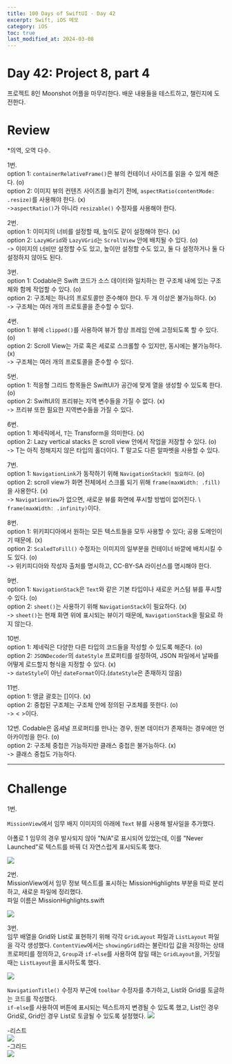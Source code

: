 ```yaml
---
title: 100 Days of SwiftUI - Day 42
excerpt: Swift, iOS 메모
category: iOS
toc: true
last_modified_at: 2024-03-08
---
```


# Day 42: Project 8, part 4

프로젝트 8인 Moonshot 어플을 마무리한다. 배운 내용들을 테스트하고, 챌린지에 도전한다.

# Review

*의역, 오역 다수.

1번.  
option 1: `containerRelativeFrame()`은 뷰의 컨테이너 사이즈를 읽을 수 있게 해준다. (o)  
option 2: 이미지 뷰의 컨텐츠 사이즈를 늘리기 전에, `aspectRatio(contentMode: .resize)`를 사용해야 한다. (x)  
->`aspectRatio()`가 아니라 `resizable()` 수정자를 사용해야 한다.  

2번.  
option 1: 이미지의 너비를 설정할 때, 높이도 같이 설정해야 한다. (x)  
option 2: `LazyHGrid`와 `LazyVGrid`는 `ScrollView` 안에 배치될 수 있다. (o)  
-> 이미지의 너비만 설정할 수도 있고, 높이만 설정할 수도 있고, 둘 다 설정하거나 둘 다 설정하지 않아도 된다.  

3번.  
option 1: Codable은 Swift 코드가 소스 데이터와 일치하는 한 구조체 내에 있는 구조체와 함께 작업할 수 있다. (o)  
option 2: 구조체는 하나의 프로토콜만 준수해야 한다. 두 개 이상은 불가능하다. (x)  
-> 구조체는 여러 개의 프로토콜을 준수할 수 있다.  

4번.  
option 1: 뷰에 `clipped()`를 사용하여 뷰가 항상 프레임 안에 고정되도록 할 수 있다. (o)  
option 2: Scroll View는 가로 혹은 세로로 스크롤할 수 있지만, 동시에는 불가능하다. (x)  
-> 구조체는 여러 개의 프로토콜을 준수할 수 있다.  

5번.  
option 1: 적응형 그리드 항목들은 SwiftUI가 공간에 맞게 열을 생성할 수 있도록 한다. (o)  
option 2: SwiftUI의 프리뷰는 지역 변수들을 가질 수 없다. (x)  
-> 프리뷰 또한 필요한 지역변수들을 가질 수 있다.

6번.  
option 1: 제네릭에서, `T`는 Transform을 의미한다. (x)  
option 2: Lazy vertical stacks 은 scroll view 안에서 작업을 저장할 수 있다. (o)  
-> T는 아직 정해지지 않은 타입의 홀더이다. T 말고도 다른 알파벳을 사용할 수 있다.  

7번.  
option 1: `NavigationLink`가 동작하기 위해 `NavigationStack이 필요하다`. (o)  
option 2: scroll view가 화면 전체에서 스크롤 되기 위해 `frame(maxWidth: .fill)`을 사용한다. (x)  
-> `NavigationView`가 없으면, 새로운 뷰를 화면에 푸시할 방법이 없어진다. \ `frame(maxWidth: .infinity)`이다.  

8번.  
option 1: 위키피디아에서 원하는 모든 텍스트들을 모두 사용할 수 있다; 공용 도메인이기 때문에. (x)  
option 2: `ScaledToFill()` 수정자는 이미지의 일부분을 컨테이너 바깥에 배치시킬 수도 있다. (o)  
-> 위키피디아와 작성자 출처를 명시하고, CC-BY-SA 라이선스를 명시해야 한다.  

9번.  
option 1: `NavigationStack`은 `Text`와 같은 기본 타입이나 새로운 커스텀 뷰를 푸시할 수 있다. (o)  
option 2: `sheet()`는 사용하기 위해 `NavigationStack`이 필요하다. (x)  
-> `sheet()`는 현재 화면 위에 표시되는 뷰이기 때문에, `NavigationStack`을 필요로 하지 않는다.  

10번.  
option 1: 제네릭은 다양한 다른 타입의 코드들을 작성할 수 있도록 해준다. (o)  
option 2: `JSONDecoder`의 `dateStyle` 프로퍼티를 설정하여, JSON 파일에서 날짜를 어떻게 로드할지 형식을 지정할 수 있다. (x)  
-> `dateStyle`이 아닌 `dateFormat`이다.(`dateStyle`은 존재하지 않음)

11번.  
option 1: 앵글 괄호는 []이다. (x)  
option 2: 중첩된 구조체는 구조체 안에 정의된 구조체를 뜻한다. (o)  
-> < >이다.

12번.  Codable은 옵셔널 프로퍼티를 만나는 경우, 원본 데이터가 존재하는 경우에만 언 아카이빙을 한다. (o)  
option 2: 구조체 중첩은 가능하지만 클래스 중첩은 불가능하다. (x)  
-> 클래스 중첩도 가능하다.

---

# Challenge

1번.

`MissionView`에서 임무 배지 이미지의 아래에 `Text` 뷰를 사용해 발사일을 추가했다.

아폴로 1 임무의 경우 발사되지 않아 "N/A"로 표시되어 있었는데, 이를 "Never Launched"로 텍스트를 바꿔 더 자연스럽게 표시되도록 했다.



![](../../assets/images/pages/iOS/2024-03-06-Day42/1.png)


2번.  
MissionView에서 임무 정보 텍스트를 표시하는 MissionHighlights 부분을 따로 분리하고, 새로운 파일에 정리했다.  
파일 이름은 MissionHighlights.swift

![](../../assets/images/pages/iOS/2024-03-06-Day42/2.png)


3번.  
임무 배열을 Grid와 List로 표현하기 위해 각각 `GridLayout` 파일과 `ListLayout` 파일을 각각 생성했다.
`ContentView`에서는 `showingGrid`라는 불린타입 값을 저장하는 상태 프로퍼티를 정의하고, `Group`과 `if-else`를 사용하여 참일 때는 `GridLayout`을, 거짓일 때는 `ListLayout`을 표시하도록 했다.

![](../../assets/images/pages/iOS/2024-03-06-Day42/3-1.png)


`NavigationTitle()` 수정자 부근에 `toolbar` 수정자를 추가하고, List와 Grid를 토글하는 코드를 작성했다.  
`if-else`를 사용하여 버튼에 표시되는 텍스트까지 변경될 수 있도록 했고, List인 경우 Grid로, Grid인 경우 List로 토글될 수 있도록 설정했다.
![](../../assets/images/pages/iOS/2024-03-06-Day42/3-2.png)


-리스트  
![](../../assets/images/pages/iOS/2024-03-06-Day42/3-List.png)  
-그리드  
![](../../assets/images/pages/iOS/2024-03-06-Day42/3-Grid.png)  








